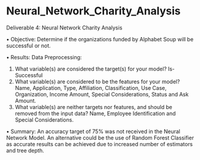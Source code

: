 # Neural_Network_Charity_Analysis
Deliverable 4: Neural Network Charity Analysis

•	Objective: Determine if the organizations funded by Alphabet Soup will be successful or not. 

•	Results: 
Data Preprocessing:
1.	 What variable(s) are considered the target(s) for your model? Is-Successful
2.	What variable(s) are considered to be the features for your model? Name, Application, Type, Affiliation, Classification, Use Case, Organization, Income Amount, Special Considerations, Status and Ask Amount.
3.	 What variable(s) are neither targets nor features, and should be removed from the input data? Name, Employee Identification and Special Considerations.

•	Summary: An accuracy target of 75% was not received in the Neural Network Model. An alternative could be the use of Random Forest Classifier as accurate results can be achieved due to increased number of estimators and tree depth. 
